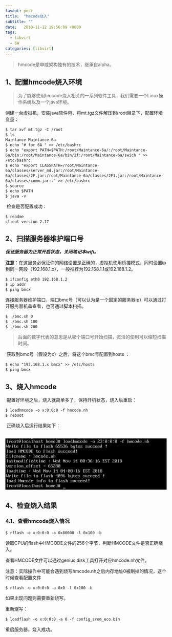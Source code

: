 ```yaml
---
layout: post
title:  "hmcode烧入"
subtitle: ""
date:   2018-11-12 19:56:09 +0800
tags:
  - libvirt
  - SW
categories: [libvirt]
---
```


> hmcode是申威架构独有的技术，继承自alpha。

## 1、配置hmcode烧入环境

> ​	为了能够使用hmcode烧入相关的一系列软件工具，我们需要一个Linux操作系统以及一个java环境。

​	创建一台虚拟机，安装java软件包，将mt.tgz文件解压到/root目录下，配置环境变量：

``` shell
$ tar xvf mt.tgz -C /root
$ ls
Maintance Maintance-6a
$ echo "# for 6A " >> /etc/bashrc
$ echo "export PATH=$PATH:/root/Maintance-6a/:/root/Maintance-6a/bin:/root/Maintance-6a/bin/2f:/root/Maintance-6a/swich " >> /etc/bashrc
$ echo "export CLASSPATH=/root/Maintance-6a/classes/server_md.jar:/root/Maintance-6a/classes/2F.jar:/root/Maintance-6a/classes/2F1.jar:/root/Maintance-6a/classes/comm.jar:." >> /etc/bashrc
$ source
$ echo $PATH
$ java -v
```

​	检查是否配置成功：

``` shell
$ readme
client version 2.17
```

## 2、扫描服务器维护端口号

​	***保证服务器为正常开启状态，关闭笔记本wifi。***

​	**注意**：在这里务必保证你的网络设置是正确的，虚拟机使用桥接模式，同时设置ip到同一网段（192.168.1.x），一般推荐为192.168.1.1或192.168.1.2。

``` shell
$ ifconfig eth0 192.168.1.2
$ ip addr
$ ping bmcx
```

​	连接服务器维护端口，端口bmc号（可以认为是一个固定的服务器ip）可以通过打开服务器机盖查看，也可通过脚本扫描。

``` shell
$ ./bmc.sh 0
$ ./bmc.sh 100
$ ./bmc.sh 200
```

> 后面的数字代表的意思是从哪个端口号开始扫描，灵活的使用可以缩短扫描时间。

​	获取到bmc号（假设为x）之后，将这个bmc号配置到hosts ：

``` shell
$ echo "192.168.1.x bmcx" >> /etc/hosts
$ ping bmcx
```

## 3、烧入hmcode

​	配置好环境之后，烧入就简单多了，保持开机状态，烧入后重启：

``` shell
$ loadhmcode -o x:0:0:0 -f hmcode.nh
$ reboot
```

​	正确烧入后运行结果如下：

​             ![hmcode烧入结果](/pictures/hmcode-1.png) 

## 4、检查烧入结果

###  4.1、查看hmcode烧入情况

```shell
$ rflash -o x:0:0:0 -a 0x80000 -l 0x100 -b
```

读取CPU的flash中HMCODE文件的256个字节，判断HMCODE文件是否正确烧入。

查看HMCODE文件可以通过genius disk工具打开对应hmcode.nh文件。



注意：实际操作中可能会遇到烧写hmcode.nh之后内存地址0被刷掉的情况，这个时候查看配置文件

```shell
$ rflash -o x:0:0:0 -a 0x0 -l 0x100 -b
```

如果出现问题则需要重新烧写。

重新烧写：

```shell
$ loadflash -o x:0:0:0 -a 0 -f config_srom_eco.bin
```

重启服务器，烧入成功。





